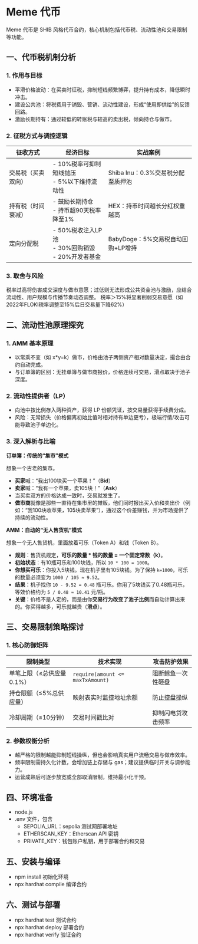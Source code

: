 # Meme 代币
Meme 代币是 SHIB 风格代币合约，核心机制包括代币税、流动性池和交易限制等功能。

## 一、代币税机制分析

### 1. 作用与目标
- 平滑价格波动：在买卖时征税，抑制短线频繁博弈，提升持有成本，降低瞬时冲击。
- 建设公共池：将税费用于销毁、营销、流动性建设，形成“使用即供给”的反馈回路。
- 激励长期持有：通过较低的转账税与较高的卖出税，倾向持仓与做市。

### 2. 征税方式与调控逻辑
|征收方式|经济目标|实战案例|
|--------|--------|--------|
|交易税（买卖双向）| - 10%税率可抑制短线抛压 <br> - 5%以下维持流动性|Shiba Inu：0.3%交易税分配至质押池|
|持有税（时间衰减）| - 鼓励长期持仓 <br> - 持币超90天税率降至1%|HEX：持币时间越长分红权重越高|
|定向分配税| - 50%税收注入LP池 <br> - 30%回购销毁 <br> - 20%开发者基金|BabyDoge：5%交易税自动回购+LP增持|

### 3. 取舍与风险
税率过高将伤害成交深度与做市意愿；过低则无法形成公共资金池与激励，应结合流动性、用户规模与传播节奏动态调整。
税率＞15%将显著削弱交易意愿（如2022年FLOKI税率调整至15%后日交易量下降62%）

## 二、流动性池原理探究

### 1. AMM 基本原理
- 以常乘不变（如 x*y=k）做市，价格由池子两侧资产相对数量决定，撮合由合约自动完成。
- 与订单簿的区别：无挂单簿与做市商报价，价格连续可交易，滑点取决于池子深度。

### 2. 流动性提供者（LP）
- 向池中按比例存入两种资产，获得 LP 份额凭证，按交易量获得手续费分成。
- 风险：无常损失（价格偏离初始比值时相对持有单边更亏），极端行情/攻击可能导致池子单边化。

### 3. 深入解析与比喻
**订单簿：传统的“集市”模式**

想象一个古老的集市。
- **买家**喊：“我出100块买一个苹果！”（**Bid**）
- **卖家**喊：“我有一个苹果，卖105块！”（**Ask**）
- 当买卖双方的价格达成一致时，交易就发生了。
- **做市商**就像是那些一直待在集市里的摊贩，他们同时报出买入价和卖出价（例如：“我100块收苹果，105块卖苹果”），通过这个价差赚钱，并为市场提供了持续的流动性。

**AMM：自动的“无人售货机”模式**

想象一个无人售货机，里面放着可乐（Token A）和钱（Token B）。
- **规则**：售货机规定，**可乐的数量 * 钱的数量 = 一个固定常数（k）**。
- **初始状态**：有10瓶可乐和100块钱，所以 `10 * 100 = 1000`。
- **你想买可乐**：你投入5块钱。现在机子里有105块钱。为了保持 `k=1000`，可乐的数量必须变为 `1000 / 105 ≈ 9.52`。
- **结果**：机子找你 `10 - 9.52 = 0.48` 瓶可乐。你用了5块钱买了0.48瓶可乐，等效价格约为 `5 / 0.48 ≈ 10.41` 元/瓶。
- **关键**：价格不是人定的，而是由你**交易行为改变了池子比例**而自动计算出来的。你买得越多，可乐就越贵（**滑点**）。

## 三、交易限制策略探讨

### 1. 核心防御矩阵
|限制类型|技术实现|攻击防护效果|
|--------|-------|-----------|
|单笔上限（≤总供应量0.1%）|`require(amount <= maxTxAmount)`|阻断鲸鱼一次性砸盘|
|持仓限额（≤5%总供应量）|映射表实时监控地址余额|防止控盘操纵|
|冷却周期（≥10分钟）|交易时间戳比对|抑制闪电贷攻击频率|

### 2. 参数权衡分析
- 越严格的限制越能抑制短线操纵，但也会影响真实用户流畅交易与做市效率。
- 频率限制需持久化计数，会增加链上存储与 gas；建议提供临时开关与调参能力。
- 运营成熟后可逐步放宽或全部取消限制，维持最小化干预。

## 四、环境准备
- node.js
- .env 文件，包含 
    - SEPOLIA_URL：sepolia 测试网部署地址
    - ETHERSCAN_KEY：Etherscan API 密钥
    - PRIVATE_KEY：钱包账户私钥，用于部署合约和交易
## 五、安装与编译
- npm install 初始化环境
- npx hardhat compile 编译合约
## 六、测试与部署
- npx hardhat test 测试合约
- npx hardhat deploy 部署合约
- npx hardhat verify 验证合约
